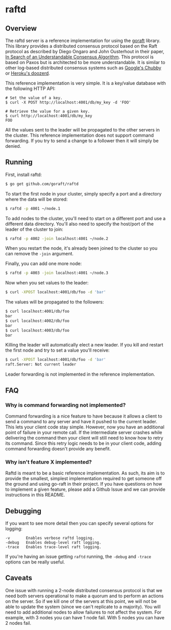 raftd
=====

## Overview

The raftd server is a reference implementation for using the [goraft](https://github.com/goraft/raft) library.
This library provides a distributed consensus protocol based on the Raft protocol as described by Diego Ongaro and John Ousterhout in their paper, [In Search of an Understandable Consensus Algorithm](https://ramcloud.stanford.edu/wiki/download/attachments/11370504/raft.pdf).
This protocol is based on Paxos but is architected to be more understandable.
It is similar to other log-based distributed consensus systems such as [Google's Chubby](https://www.google.com/url?sa=t&rct=j&q=&esrc=s&source=web&cd=1&ved=0CDAQFjAA&url=http%3A%2F%2Fresearch.google.com%2Farchive%2Fchubby.html&ei=i9OGUerTJKbtiwLkiICoCQ&usg=AFQjCNEmFWlaB_iXQfEjMcMwPaYTphO6bA&sig2=u1vefM2ZOZu_ZVIZGynt1A&bvm=bv.45960087,d.cGE) or [Heroku's doozerd](https://github.com/ha/doozerd).

This reference implementation is very simple.
It is a key/value database with the following HTTP API:

```
# Set the value of a key.
$ curl -X POST http://localhost:4001/db/my_key -d 'FOO'
```

```
# Retrieve the value for a given key.
$ curl http://localhost:4001/db/my_key
FOO
```

All the values sent to the leader will be propagated to the other servers in the cluster.
This reference implementation does not support command forwarding.
If you try to send a change to a follower then it will simply be denied.


## Running

First, install raftd:

```sh
$ go get github.com/goraft/raftd
```

To start the first node in your cluster, simply specify a port and a directory where the data will be stored:

```sh
$ raftd -p 4001 ~/node.1
```

To add nodes to the cluster, you'll need to start on a different port and use a different data directory.
You'll also need to specify the host/port of the leader of the cluster to join:

```sh
$ raftd -p 4002 -join localhost:4001 ~/node.2
```

When you restart the node, it's already been joined to the cluster so you can remove the `-join` argument.

Finally, you can add one more node:

```sh
$ raftd -p 4003 -join localhost:4001 ~/node.3
```

Now when you set values to the leader:

```sh
$ curl -XPOST localhost:4001/db/foo -d 'bar'
```

The values will be propagated to the followers:

```sh
$ curl localhost:4001/db/foo
bar
$ curl localhost:4002/db/foo
bar
$ curl localhost:4003/db/foo
bar
```

Killing the leader will automatically elect a new leader.
If you kill and restart the first node and try to set a value you'll receive:

```sh
$ curl -XPOST localhost:4001/db/foo -d 'bar'
raft.Server: Not current leader
```

Leader forwarding is not implemented in the reference implementation.


## FAQ

### Why is command forwarding not implemented?

Command forwarding is a nice feature to have because it allows a client to send a command to any server and have it pushed to the current leader. This lets your client code stay simple. However, now you have an additional point of failure in your remote call. If the intermediate server crashes while delivering the command then your client will still need to know how to retry its command. Since this retry logic needs to be in your client code, adding command forwarding doesn't provide any benefit.

### Why isn't feature X implemented?

Raftd is meant to be a basic reference implementation. As such, its aim is to provide the smallest, simplest implementation required to get someone off the ground and using go-raft in their project. If you have questions on how to implement a given feature, please add a Github Issue and we can provide instructions in this README.


## Debugging

If you want to see more detail then you can specify several options for logging:

```
-v       Enables verbose raftd logging.
-debug   Enables debug-level raft logging.
-trace   Enables trace-level raft logging.
```

If you're having an issue getting `raftd` running, the `-debug` and `-trace` options can be really useful.


## Caveats

One issue with running a 2-node distributed consensus protocol is that we need both servers operational to make a quorum and to perform an actions on the server.
So if we kill one of the servers at this point, we will not be able to update the system (since we can't replicate to a majority).
You will need to add additional nodes to allow failures to not affect the system.
For example, with 3 nodes you can have 1 node fail.
With 5 nodes you can have 2 nodes fail.

